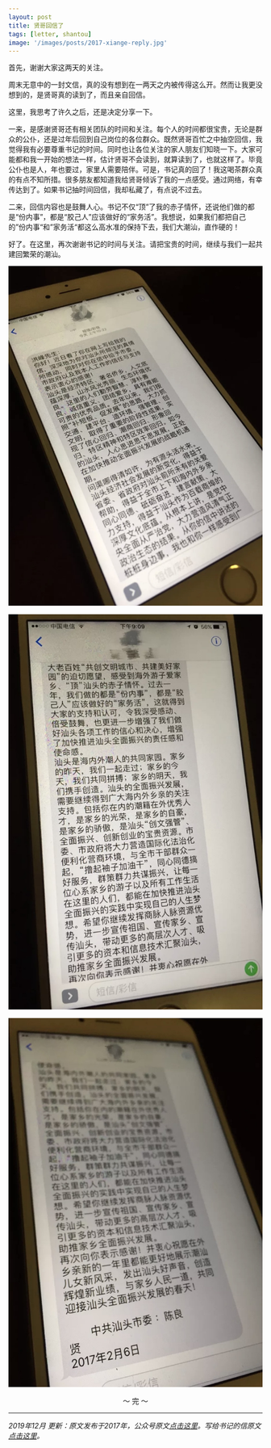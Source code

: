 ```yaml
---
layout: post
title: 贤哥回信了
tags: [letter, shantou]
image: '/images/posts/2017-xiange-reply.jpg'
---
```


首先，谢谢大家这两天的关注。

周末无意中的一封文信，真的没有想到在一两天之内被传得这么开。然而让我更没想到的，是贤哥真的读到了，而且亲自回信。

这里，我思考了许久之后，还是决定分享一下。

一来，是感谢贤哥还有相关团队的时间和关注。每个人的时间都很宝贵，无论是群众的公仆，还是过年后回到自己岗位的各位群众。既然贤哥百忙之中抽空回信，我觉得我有必要尊重书记的时间。同时也让各位关注的家人朋友们知晓一下。大家可能都和我一开始的想法一样，估计贤哥不会读到，就算读到了，也就这样了。毕竟公仆也是人，年也要过，家里人需要陪伴。可是，书记真的回了！我这喝茶群众真的有点不知所措。很多朋友都知道我给贤哥倾诉了我的一点感受。通过网络，有幸传达到了。如果书记抽时间回信，我却私藏了，有点说不过去。

二来，回信内容也是鼓舞人心。书记不仅“顶”了我的赤子情怀，还说他们做的都是“份内事”，都是“胶己人”应该做好的“家务活”。我想说，如果我们都把自己的”份内事“和”家务活“都这么高水准的保持下去，我们大潮汕，直作硬的！

好了。在这里，再次谢谢书记的时间与关注。请把宝贵的时间，继续与我们一起共建回繁荣的潮汕。

![洪峰的笔记本 - 汕头市委书记 陈良贤 回信][reply1]

![洪峰的笔记本 - 汕头市委书记 陈良贤 回信][reply2]

![洪峰的笔记本 - 汕头市委书记 陈良贤 回信][reply3]


<p style="text-align: center;">～ 完 ～</p>

---
_2019年12月 更新：原文发布于2017年，公众号原文[点击这里][reply-link]。写给书记的信原文[点击这里][letter]。_

<!-- Links -->
[reply-link]: https://mp.weixin.qq.com/s/JRAwEQsbc9wFdvas-qyLfQ
[letter]: /2017/02/05/shantou-xiange-mayor-letter/
<!-- Photos -->
[reply1]: /images/posts/2017-reply1.jpg
[reply2]: /images/posts/2017-reply2.jpg
[reply3]: /images/posts/2017-reply3.jpg
